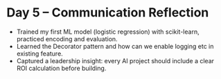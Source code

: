 
# Day 5 – Communication Reflection

- Trained my first ML model (logistic regression) with scikit-learn, practiced encoding and evaluation.  
- Learned the Decorator pattern and how can we enable logging etc in existing feature.
- Captured a leadership insight: every AI project should include a clear ROI calculation before building.
